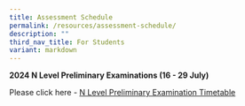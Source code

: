 ```yaml
---
title: Assessment Schedule
permalink: /resources/assessment-schedule/
description: ""
third_nav_title: For Students
variant: markdown
---
```

**2024 N Level Preliminary Examinations (16 - 29 July)**

Please click here - [N Level Preliminary Examination Timetable](/files/2024_N_Level_Preliminary_Examination_Timetable.pdf)